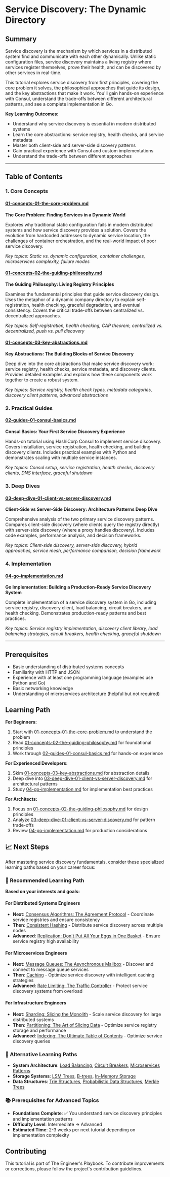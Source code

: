 # Service Discovery: The Dynamic Directory

## Summary

Service discovery is the mechanism by which services in a distributed system find and communicate with each other dynamically. Unlike static configuration files, service discovery maintains a living registry where services register themselves, prove their health, and can be discovered by other services in real-time.

This tutorial explores service discovery from first principles, covering the core problem it solves, the philosophical approaches that guide its design, and the key abstractions that make it work. You'll gain hands-on experience with Consul, understand the trade-offs between different architectural patterns, and see a complete implementation in Go.

**Key Learning Outcomes:**
- Understand why service discovery is essential in modern distributed systems
- Learn the core abstractions: service registry, health checks, and service metadata
- Master both client-side and server-side discovery patterns
- Gain practical experience with Consul and custom implementations
- Understand the trade-offs between different approaches

---

## Table of Contents

### 1. Core Concepts

#### [01-concepts-01-the-core-problem.md](01-concepts-01-the-core-problem.md)
**The Core Problem: Finding Services in a Dynamic World**

Explores why traditional static configuration fails in modern distributed systems and how service discovery provides a solution. Covers the evolution from hardcoded addresses to dynamic service location, the challenges of container orchestration, and the real-world impact of poor service discovery.

*Key topics: Static vs. dynamic configuration, container challenges, microservices complexity, failure modes*

#### [01-concepts-02-the-guiding-philosophy.md](01-concepts-02-the-guiding-philosophy.md)
**The Guiding Philosophy: Living Registry Principles**

Examines the fundamental principles that guide service discovery design. Uses the metaphor of a dynamic company directory to explain self-registration, health checking, graceful degradation, and eventual consistency. Covers the critical trade-offs between centralized vs. decentralized approaches.

*Key topics: Self-registration, health checking, CAP theorem, centralized vs. decentralized, push vs. pull discovery*

#### [01-concepts-03-key-abstractions.md](01-concepts-03-key-abstractions.md)
**Key Abstractions: The Building Blocks of Service Discovery**

Deep dive into the core abstractions that make service discovery work: service registry, health checks, service metadata, and discovery clients. Provides detailed examples and explains how these components work together to create a robust system.

*Key topics: Service registry, health check types, metadata categories, discovery client patterns, advanced abstractions*

### 2. Practical Guides

#### [02-guides-01-consul-basics.md](02-guides-01-consul-basics.md)
**Consul Basics: Your First Service Discovery Experience**

Hands-on tutorial using HashiCorp Consul to implement service discovery. Covers installation, service registration, health checking, and building discovery clients. Includes practical examples with Python and demonstrates scaling with multiple service instances.

*Key topics: Consul setup, service registration, health checks, discovery clients, DNS interface, graceful shutdown*

### 3. Deep Dives

#### [03-deep-dive-01-client-vs-server-discovery.md](03-deep-dive-01-client-vs-server-discovery.md)
**Client-Side vs Server-Side Discovery: Architecture Patterns Deep Dive**

Comprehensive analysis of the two primary service discovery patterns. Compares client-side discovery (where clients query the registry directly) with server-side discovery (where a proxy handles discovery). Includes code examples, performance analysis, and decision frameworks.

*Key topics: Client-side discovery, server-side discovery, hybrid approaches, service mesh, performance comparison, decision framework*

### 4. Implementation

#### [04-go-implementation.md](04-go-implementation.md)
**Go Implementation: Building a Production-Ready Service Discovery System**

Complete implementation of a service discovery system in Go, including service registry, discovery client, load balancing, circuit breakers, and health checking. Demonstrates production-ready patterns and best practices.

*Key topics: Service registry implementation, discovery client library, load balancing strategies, circuit breakers, health checking, graceful shutdown*

---

## Prerequisites

- Basic understanding of distributed systems concepts
- Familiarity with HTTP and JSON
- Experience with at least one programming language (examples use Python and Go)
- Basic networking knowledge
- Understanding of microservices architecture (helpful but not required)

## Learning Path

**For Beginners:**
1. Start with [01-concepts-01-the-core-problem.md](01-concepts-01-the-core-problem.md) to understand the problem
2. Read [01-concepts-02-the-guiding-philosophy.md](01-concepts-02-the-guiding-philosophy.md) for foundational principles
3. Work through [02-guides-01-consul-basics.md](02-guides-01-consul-basics.md) for hands-on experience

**For Experienced Developers:**
1. Skim [01-concepts-03-key-abstractions.md](01-concepts-03-key-abstractions.md) for abstraction details
2. Deep dive into [03-deep-dive-01-client-vs-server-discovery.md](03-deep-dive-01-client-vs-server-discovery.md) for architectural patterns
3. Study [04-go-implementation.md](04-go-implementation.md) for implementation best practices

**For Architects:**
1. Focus on [01-concepts-02-the-guiding-philosophy.md](01-concepts-02-the-guiding-philosophy.md) for design principles
2. Analyze [03-deep-dive-01-client-vs-server-discovery.md](03-deep-dive-01-client-vs-server-discovery.md) for pattern trade-offs
3. Review [04-go-implementation.md](04-go-implementation.md) for production considerations

## 📈 Next Steps

After mastering service discovery fundamentals, consider these specialized learning paths based on your career focus:

### 🎯 Recommended Learning Path

**Based on your interests and goals:**

#### For Distributed Systems Engineers
- **Next**: [Consensus Algorithms: The Agreement Protocol](../consensus-algorithms-the-agreement-protocol/README.md) - Coordinate service registries and ensure consistency
- **Then**: [Consistent Hashing](../consistent-hashing/README.md) - Distribute service discovery across multiple nodes
- **Advanced**: [Replication: Don't Put All Your Eggs in One Basket](../replication-dont-put-all-your-eggs-in-one-basket/README.md) - Ensure service registry high availability

#### For Microservices Engineers
- **Next**: [Message Queues: The Asynchronous Mailbox](../message-queues-the-asynchronous-mailbox/README.md) - Discover and connect to message queue services
- **Then**: [Caching](../caching/README.md) - Optimize service discovery with intelligent caching strategies
- **Advanced**: [Rate Limiting: The Traffic Controller](../rate-limiting-the-traffic-controller/README.md) - Protect service discovery systems from overload

#### For Infrastructure Engineers
- **Next**: [Sharding: Slicing the Monolith](../sharding-slicing-the-monolith/README.md) - Scale service discovery for large distributed systems
- **Then**: [Partitioning: The Art of Slicing Data](../partitioning-the-art-of-slicing-data/README.md) - Optimize service registry storage and performance
- **Advanced**: [Indexing: The Ultimate Table of Contents](../indexing-the-ultimate-table-of-contents/README.md) - Optimize service discovery queries

### 🔗 Alternative Learning Paths

- **System Architecture**: [Load Balancing](../load-balancing-the-traffic-director/README.md), [Circuit Breakers](../circuit-breakers-the-fault-isolator/README.md), [Microservices Patterns](../microservices-patterns/README.md)
- **Storage Systems**: [LSM Trees](../lsm-trees-making-writes-fast-again/README.md), [B-trees](../b-trees/README.md), [In-Memory Storage](../in-memory-storage-the-need-for-speed/README.md)
- **Data Structures**: [Trie Structures](../trie-structures-the-autocomplete-expert/README.md), [Probabilistic Data Structures](../probabilistic-data-structures-good-enough-is-perfect/README.md), [Merkle Trees](../merkle-trees-the-fingerprint-of-data/README.md)

### 📚 Prerequisites for Advanced Topics

- **Foundations Complete**: ✅ You understand service discovery principles and implementation patterns
- **Difficulty Level**: Intermediate → Advanced
- **Estimated Time**: 2-3 weeks per next tutorial depending on implementation complexity

## Contributing

This tutorial is part of The Engineer's Playbook. To contribute improvements or corrections, please follow the project's contribution guidelines.